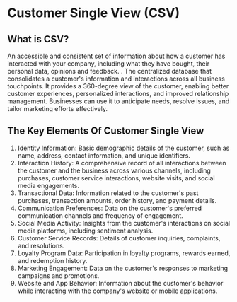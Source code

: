 # Customer Single View (CSV)

## What is CSV?

An accessible and consistent set of information about how a customer has interacted with your company,
including what they have bought, their personal data, opinions and feedback.
.
The centralized database that consolidates a customer's information and interactions across all business touchpoints. It provides a 360-degree view of the customer, enabling better customer experiences, personalized interactions, and improved relationship management. Businesses can use it to anticipate needs, resolve issues, and tailor marketing efforts effectively.

## The Key Elements Of Customer Single View

1. Identity Information: Basic demographic details of the customer, such as name, address, contact information, and unique identifiers.
2. Interaction History: A comprehensive record of all interactions between the customer and the business across various channels, including purchases, customer service interactions, website visits, and social media engagements.
3. Transactional Data: Information related to the customer's past purchases, transaction amounts, order history, and payment details.
4. Communication Preferences: Data on the customer's preferred communication channels and frequency of engagement.
5. Social Media Activity: Insights from the customer's interactions on social media platforms, including sentiment analysis.
6. Customer Service Records: Details of customer inquiries, complaints, and resolutions.
7. Loyalty Program Data: Participation in loyalty programs, rewards earned, and redemption history.
8. Marketing Engagement: Data on the customer's responses to marketing campaigns and promotions.
9. Website and App Behavior: Information about the customer's behavior while interacting with the company's website or mobile applications.
